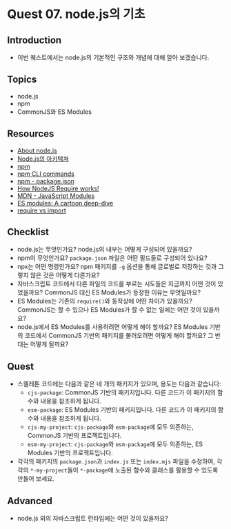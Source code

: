 # Quest 07. node.js의 기초

## Introduction

* 이번 퀘스트에서는 node.js의 기본적인 구조와 개념에 대해 알아 보겠습니다.

## Topics

* node.js
* npm
* CommonJS와 ES Modules

## Resources

* [About node.js](https://nodejs.org/ko/about/)
* [Node.js의 아키텍쳐](https://edu.goorm.io/learn/lecture/557/%ED%95%9C-%EB%88%88%EC%97%90-%EB%81%9D%EB%82%B4%EB%8A%94-node-js/lesson/174356/node-js%EC%9D%98-%EC%95%84%ED%82%A4%ED%85%8D%EC%B3%90)
* [npm](https://docs.npmjs.com/about-npm)
* [npm CLI commands](https://docs.npmjs.com/cli/v7/commands)
* [npm - package.json](https://docs.npmjs.com/cli/v7/configuring-npm/package-json)
* [How NodeJS Require works!](https://www.thirdrocktechkno.com/blog/how-nodejs-require-works)
* [MDN - JavaScript Modules](https://developer.mozilla.org/ko/docs/Web/JavaScript/Guide/Modules)
* [ES modules: A cartoon deep-dive](https://hacks.mozilla.org/2018/03/es-modules-a-cartoon-deep-dive/)
* [require vs import](https://www.geeksforgeeks.org/difference-between-node-js-require-and-es6-import-and-export/)

## Checklist

* node.js는 무엇인가요? node.js의 내부는 어떻게 구성되어 있을까요?
* npm이 무엇인가요? `package.json` 파일은 어떤 필드들로 구성되어 있나요?
* npx는 어떤 명령인가요? npm 패키지를 `-g` 옵션을 통해 글로벌로 저장하는 것과 그렇지 않은 것은 어떻게 다른가요?
* 자바스크립트 코드에서 다른 파일의 코드를 부르는 시도들은 지금까지 어떤 것이 있었을까요? CommonJS 대신 ES Modules가 등장한 이유는 무엇일까요?
* ES Modules는 기존의 `require()`와 동작상에 어떤 차이가 있을까요? CommonJS는 할 수 있으나 ES Modules가 할 수 없는 일에는 어떤 것이 있을까요?
* node.js에서 ES Modules를 사용하려면 어떻게 해야 할까요? ES Modules 기반의 코드에서 CommonJS 기반의 패키지를 불러오려면 어떻게 해야 할까요? 그 반대는 어떻게 될까요?

## Quest

* 스켈레톤 코드에는 다음과 같은 네 개의 패키지가 있으며, 용도는 다음과 같습니다:
  * `cjs-package`: CommonJS 기반의 패키지입니다. 다른 코드가 이 패키지의 함수와 내용을 참조하게 됩니다.
  * `esm-package`: ES Modules 기반의 패키지입니다. 다른 코드가 이 패키지의 함수와 내용을 참조하게 됩니다.
  * `cjs-my-project`: `cjs-package`와 `esm-package`에 모두 의존하는, CommonJS 기반의 프로젝트입니다.
  * `esm-my-project`: `cjs-package`와 `esm-package`에 모두 의존하는, ES Modules 기반의 프로젝트입니다.
* 각각의 패키지의 `package.json`과 `index.js` 또는 `index.mjs` 파일을 수정하여, 각각의 `*-my-project`들이 `*-package`에 노출된 함수와 클래스를 활용할 수 있도록 만들어 보세요.

## Advanced

* node.js 외의 자바스크립트 런타임에는 어떤 것이 있을까요?
